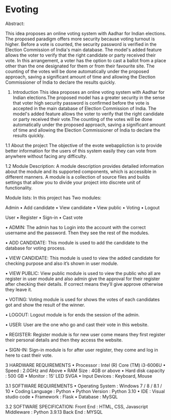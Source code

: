 # Evoting
Abstract:

This idea proposes an online voting system with Aadhar for Indian elections. The proposed paradigm offers more security because voting turnout is higher.
Before a vote is counted, the security password is verified in the Election Commission of India's main database. The model's added feature allows the voter to verify that the right candidate or party received their vote. In this arrangement, a voter has the option to cast a ballot from a place other than the one designated for them or from their favourite site. The counting of the votes will be done automatically under the proposed approach, saving a significant amount of time and allowing the Election Commissioner of India to declare the results quickly.

1. Introduction This idea proposes an online voting system with Aadhar for Indian elections.The proposed model has a greater security in the sense that voter high security password is confirmed before the vote is accepted in the main database of Election Commission of India. The model's added feature allows the voter to verify that the right candidate or party received their vote.The counting of the votes will be done automatically under the proposed approach, saving a significant amount of time and allowing the Election Commissioner of India to declare the results quickly.

1.1 About the project The objective of the evote webappliction is to provide better information for the users of this system easily they can vote from anywhere without facing any difficulty.

1.2 Module Description: A module description provides detailed information about the module and its supported components, which is accessible in different manners. A module is a collection of source files and builds settings that allow you to divide your project into discrete unit of functionality.

Module lists: In this project has Two modules:

Admin • Add candidate • View candidate • View public • Voting • Logout

User • Register • Sign-in • Cast vote

• ADMIN: The admin has to Login into the account with the correct username and the password. Then they see the rest of the modules.

• ADD CANDIDATE: This module is used to add the candidate to the database for voting process.

• VIEW CANDIDATE: This module is used to view the added candidate for checking purpose and also it’s shown in user module.

• VIEW PUBLIC: View public module is used to view the public who all are register in user module and also admin give the approval for their register after checking their details. If correct means they’ll give approve otherwise they leave it.

• VOTING: Voting module is used for shows the votes of each candidates got and show the result of the winner.

• LOGOUT: Logout module is for ends the session of the admin.

• USER: User are the one who go and cast their vote in this website.

• REGISTER: Register module is for new user come means they first register their personal details and then they access the website.

• SIGN-IN: Sign-in module is for after user register, they come and log in here to cast their vote.

3 HARDWARE REQUIREMENTS • Processor : Intel (R) Core (TM) i3-6006U • Speed : 2.0GHz and Above • RAM Size : 4GB or above • Hard disk capacity : 500 GB • Monitor : 15’ LED SVGA • Input Devices : Keyboard, Mouse

3.1 SOFTWARE REQUIREMENTS • Operating System : Windows 7 / 8 / 8.1 / 10 • Coding Language : Python • Python Version : Python 3.10 • IDE : Visual studio code • Framework : Flask • Database : MySQL

3.2 SOFTWARE SPECIFICATION: Front End : HTML, CSS, Javascript Middleware : Python 3.9.13 Back End : MYSQL
